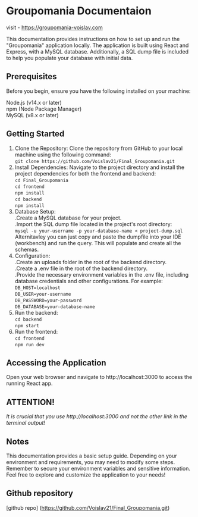 # Groupomania Documentaion
visit - https://groupomania-voislav.com

This documentation provides instructions on how to set up and run the "Groupomania" application locally. The application is built using React and Express, with a MySQL database. Additionally, a SQL dump file is included to help you populate your database with initial data.

## Prerequisites
Before you begin, ensure you have the following installed on your machine:

Node.js (v14.x or later)  
npm (Node Package Manager)  
MySQL (v8.x or later)  

## Getting Started

1. Clone the Repository: Clone the repository from GitHub to your local machine using the following command:  
  ```git clone https://github.com/Voislav21/Final_Groupomania.git```   
3. Install Dependencies: Navigate to the project directory and install the project dependencies for both the frontend and backend:  
   ```cd Final_Groupomania```   
   ```cd frontend```   
   ```npm install```   
   ```cd backend```   
   ```npm install```  
5. Database Setup:  
 .Create a MySQL database for your project.  
 .Import the SQL dump file located in the project's root directory:  
  ```mysql -u your-username -p your-database-name < project-dump.sql```  
Alternitavley you can just copy and paste the dumpfile into your IDE (workbench) and run the query. This will populate and create all the schemas.   
7. Configuration:   
 .Create an uploads folder in the root of the backend directory.   
 .Create a .env file in the root of the backend directory.  
 .Provide the necessary environment variables in the .env file, including database credentials and other configurations. For example:   
```DB_HOST=localhost```   
```DB_USER=your-username```   
```DB_PASSWORD=your-password```   
```DB_DATABASE=your-database-name```  
8. Run the backend:   
```cd backend```   
```npm start```  
10. Run the frontend:   
```cd frontend```   
```npm run dev```  
## Accessing the Application
Open your web browser and navigate to http://localhost:3000 to access the running React app.  
## ATTENTION!  
*It is crucial that you use http://localhost:3000 and not the other link in the terminal output!*

## Notes
This documentation provides a basic setup guide. Depending on your environment and requirements, you may need to modify some steps.
Remember to secure your environment variables and sensitive information.
Feel free to explore and customize the application to your needs!   

## Github repository   
[github repo] (https://github.com/Voislav21/Final_Groupomania.git)
